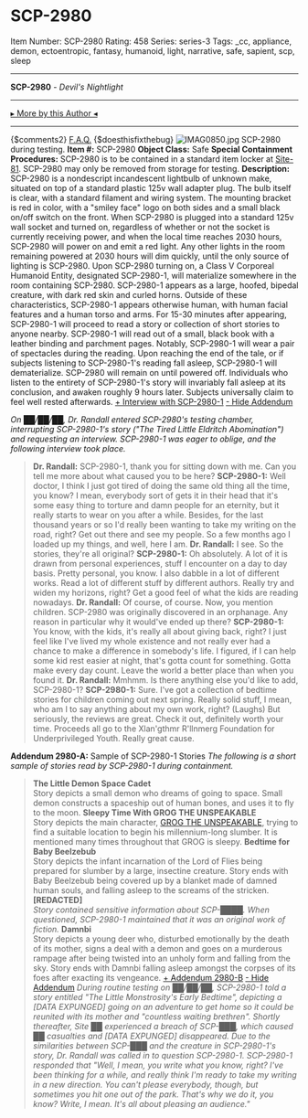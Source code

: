 # SCP-2980
Item Number: SCP-2980
Rating: 458
Series: series-3
Tags: _cc, appliance, demon, ectoentropic, fantasy, humanoid, light, narrative, safe, sapient, scp, sleep

---

**SCP-2980** \- _Devil's Nightlight_
* * *
[▸ More by this Author ◂](http://www.scp-wiki.net/djkaktus)
* * *
{$comments2}
[F.A.Q.](https://scp-wiki.wikidot.com/component:info-ayers)
{$doesthisfixthebug}
![IMAG0850.jpg](https://scp-wiki.wdfiles.com/local--files/scp-2980/IMAG0850.jpg)
SCP-2980 during testing.
**Item #:** SCP-2980
**Object Class:** Safe
**Special Containment Procedures:** SCP-2980 is to be contained in a standard item locker at [Site-81](http://www.scp-wiki.net/secure-facility-dossier-site-81). SCP-2980 may only be removed from storage for testing.
**Description:** SCP-2980 is a nondescript incandescent lightbulb of unknown make, situated on top of a standard plastic 125v wall adapter plug. The bulb itself is clear, with a standard filament and wiring system. The mounting bracket is red in color, with a "smiley face" logo on both sides and a small black on/off switch on the front.
When SCP-2980 is plugged into a standard 125v wall socket and turned on, regardless of whether or not the socket is currently receiving power, and when the local time reaches 2030 hours, SCP-2980 will power on and emit a red light. Any other lights in the room remaining powered at 2030 hours will dim quickly, until the only source of lighting is SCP-2980.
Upon SCP-2980 turning on, a Class V Corporeal Humanoid Entity, designated SCP-2980-1, will materialize somewhere in the room containing SCP-2980. SCP-2980-1 appears as a large, hoofed, bipedal creature, with dark red skin and curled horns. Outside of these characteristics, SCP-2980-1 appears otherwise human, with human facial features and a human torso and arms.
For 15-30 minutes after appearing, SCP-2980-1 will proceed to read a story or collection of short stories to anyone nearby. SCP-2980-1 will read out of a small, black book with a leather binding and parchment pages. Notably, SCP-2980-1 will wear a pair of spectacles during the reading. Upon reaching the end of the tale, or if subjects listening to SCP-2980-1's reading fall asleep, SCP-2980-1 will dematerialize. SCP-2980 will remain on until powered off. Individuals who listen to the entirety of SCP-2980-1's story will invariably fall asleep at its conclusion, and awaken roughly 9 hours later. Subjects universally claim to feel well rested afterwards.
[\+ Interview with SCP-2980-1](javascript:;)
[\- Hide Addendum](javascript:;)
  
_On ██/██/██, Dr. Randall entered SCP-2980's testing chamber, interrupting SCP-2980-1's story ("The Tired Little Eldritch Abomination") and requesting an interview. SCP-2980-1 was eager to oblige, and the following interview took place._
> **Dr. Randall:** SCP-2980-1, thank you for sitting down with me. Can you tell me more about what caused you to be here?
> **SCP-2980-1:** Well doctor, I think I just got tired of doing the same old thing all the time, you know? I mean, everybody sort of gets it in their head that it's some easy thing to torture and damn people for an eternity, but it really starts to wear on you after a while. Besides, for the last thousand years or so I'd really been wanting to take my writing on the road, right? Get out there and see my people. So a few months ago I loaded up my things, and well, here I am.
> **Dr. Randall:** I see. So the stories, they're all original?
> **SCP-2980-1:** Oh absolutely. A lot of it is drawn from personal experiences, stuff I encounter on a day to day basis. Pretty personal, you know. I also dabble in a lot of different works. Read a lot of different stuff by different authors. Really try and widen my horizons, right? Get a good feel of what the kids are reading nowadays.
> **Dr. Randall:** Of course, of course. Now, you mention children. SCP-2980 was originally discovered in an orphanage. Any reason in particular why it would've ended up there?
> **SCP-2980-1:** You know, with the kids, it's really all about giving back, right? I just feel like I've lived my whole existence and not really ever had a chance to make a difference in somebody's life. I figured, if I can help some kid rest easier at night, that's gotta count for something. Gotta make every day count. Leave the world a better place than when you found it.
> **Dr. Randall:** Mmhmm. Is there anything else you'd like to add, SCP-2980-1?
> **SCP-2980-1:** Sure. I've got a collection of bedtime stories for children coming out next spring. Really solid stuff, I mean, who am I to say anything about my own work, right? (Laughs) But seriously, the reviews are great. Check it out, definitely worth your time. Proceeds all go to the Xlan'gthmr R'llnmerg Foundation for Underprivileged Youth. Really great cause.
  
**Addendum 2980-A:** Sample of SCP-2980-1 Stories 
_The following is a short sample of stories read by SCP-2980-1 during containment._
> **The Little Demon Space Cadet**  
>  Story depicts a small demon who dreams of going to space. Small demon constructs a spaceship out of human bones, and uses it to fly to the moon.
> **Sleepy Time With GROG THE UNSPEAKABLE**  
>  Story depicts the main character, [GROG THE UNSPEAKABLE](http://www.scp-wiki.net/scp-1435), trying to find a suitable location to begin his millennium-long slumber. It is mentioned many times throughout that GROG is sleepy.
> **Bedtime for Baby Beelzebub**  
>  Story depicts the infant incarnation of the Lord of Flies being prepared for slumber by a large, insectine creature. Story ends with Baby Beelzebub being covered up by a blanket made of damned human souls, and falling asleep to the screams of the stricken.
> **[REDACTED]**  
>  _Story contained sensitive information about SCP-████. When questioned, SCP-2980-1 maintained that it was an original work of fiction._
> **Damnbi**  
>  Story depicts a young deer who, disturbed emotionally by the death of its mother, signs a deal with a demon and goes on a murderous rampage after being twisted into an unholy form and falling from the sky. Story ends with Damnbi falling asleep amongst the corpses of its foes after exacting its vengeance.
[\+ Addendum 2980-B](javascript:;)
[\- Hide Addendum](javascript:;)
_During routine testing on ██/██/██, SCP-2980-1 told a story entitled "The Little Monstrosity's Early Bedtime", depicting a [DATA EXPUNGED] going on an adventure to get home so it could be reunited with its mother and "countless waiting brethren". Shortly thereafter, Site ██ experienced a breach of SCP-███, which caused ██ casualties and [DATA EXPUNGED] disappeared. Due to the similarities between SCP-███ and the creature in SCP-2980-1's story, Dr. Randall was called in to question SCP-2980-1. SCP-2980-1 responded that "Well, I mean, you write what you know, right? I've been thinking for a while, and really think I'm ready to take my writing in a new direction. You can't please everybody, though, but sometimes you hit one out of the park. That's why we do it, you know? Write, I mean. It's all about pleasing an audience."_